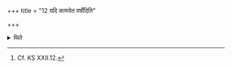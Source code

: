 +++
title = "12 यदि कामयेत वर्षोदिति"

+++

<details><summary>थिते</summary>

12. If he desires that it should rain, he should put those three fuel-sticks (in the fire in the pan)[^1] with those three verses which are addressed to Sūrya, which contain the word raśmi (ray) and begin with sūryo apo vi gāhate.  

[^1]: Cf. KS XXII.12.  

</details>
